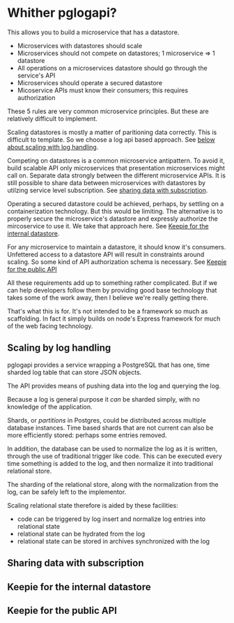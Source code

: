 # Whither pglogapi?

This allows you to build a microservice that has a datastore.

* Microservices with datastores should scale
* Microservices should not compete on datastores; 1 microservice => 1 datastore
* All operations on a microservices datastore should go through the service's API
* Microservices should operate a secured datastore
* Micoservice APIs must know their consumers; this requires authorization

These 5 rules are very common microservice principles. But these are
relatively difficult to implement.

Scaling datastores is mostly a matter of paritioning data
correctly. This is difficult to template. So we choose a log api based
approach. See [below about scaling with log handling](#scaling-by-log-handling).

Competing on datastores is a common microservice antipattern. To avoid
it, build scalable API only microservices that presentation
microservices might call on. Separate data strongly between the
different microservice APIs. It is still possible to share data
between microservices with datastores by utilzing service level
subscription. See [sharing data with subscription](#sharing-data-with-subscription).

Operating a secured datastore could be achieved, perhaps, by settling
on a containerization technology. But this would be limiting. The
alternative is to properly secure the microservice's datastore and
expressly authorize the mircoservice to use it. We take that approach
here. See [Keepie for the internal datastore](#keepie-for-the-internal-datastore).

For any microservice to maintain a datastore, it should know it's
consumers. Unfettered access to a datastore API will result in
constraints around scaling. So some kind of API authorization schema
is necessary. See [Keepie for the public API](#keepie-for-the-public-api)

All these requirements add up to something rather complicated. But if
we can help developers follow them by providing good base technology
that takes some of the work away, then I believe we're really getting
there.

That's what this is for. It's not intended to be a framework so much
as scaffolding. In fact it simply builds on node's Express framework
for much of the web facing technology.

## Scaling by log handling

pglogapi provides a service wrapping a PostgreSQL that has one, time
sharded log table that can store JSON objects.

The API provides means of pushing data into the log and querying the
log.

Because a log is general purpose it *can* be sharded simply, with no
knowledge of the application.

Shards, or *partitions* in Postgres, could be distributed across
multiple database instances. Time based shards that are not current
can also be more efficiently stored: perhaps some entries removed.

In addition, the database can be used to normalize the log as it is
written, through the use of traditional trigger like code. This can be
executed every time something is added to the log, and then normalize
it into traditional relational store.

The sharding of the relational store, along with the normalization
from the log, can be safely left to the implementor.

Scaling relational state therefore is aided by these facilities:

* code can be triggered by log insert and normalize log entries into relational state
* relational state can be hydrated from the log
* relational state can be stored in archives synchronized with the log

## Sharing data with subscription

## Keepie for the internal datastore

## Keepie for the public API

